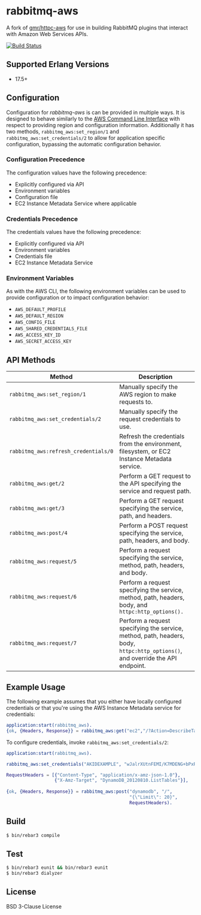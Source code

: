 # rabbitmq-aws

A fork of [gmr/httpc-aws](https://github.com/gmr/httpc-aws) for use in building RabbitMQ plugins that interact with Amazon Web Services APIs.

[![Build Status](https://travis-ci.org/gmr/rabbitmq-aws.svg?branch=master)](https://travis-ci.org/gmr/rabbitmq-aws)

## Supported Erlang Versions

 - 17.5+
 
## Configuration

Configuration for *rabbitmq-aws* is can be provided in multiple ways. It is designed
to behave similarly to the [AWS Command Line Interface](http://docs.aws.amazon.com/cli/latest/userguide/cli-chap-getting-started.html)
with respect to providing region and configuration information. Additionally it
has two methods, ``rabbitmq_aws:set_region/1`` and ``rabbitmq_aws:set_credentials/2``
to allow for application specific configuration, bypassing the automatic configuration
behavior.

### Configuration Precedence

The configuration values have the following precedence:

 - Explicitly configured via API
 - Environment variables
 - Configuration file
 - EC2 Instance Metadata Service where applicable

### Credentials Precedence

The credentials values have the following precedence:

 - Explicitly configured via API
 - Environment variables
 - Credentials file
 - EC2 Instance Metadata Service
 
### Environment Variables

As with the AWS CLI, the following environment variables can be used to provide 
configuration or to impact configuration behavior:

 - ``AWS_DEFAULT_PROFILE``
 - ``AWS_DEFAULT_REGION``
 - ``AWS_CONFIG_FILE``
 - ``AWS_SHARED_CREDENTIALS_FILE``
 - ``AWS_ACCESS_KEY_ID``
 - ``AWS_SECRET_ACCESS_KEY``
 
## API Methods
 
  Method                                | Description
 ---------------------------------------|--------------------------------------------------------------------------------------------
 ``rabbitmq_aws:set_region/1``          | Manually specify the AWS region to make requests to.
 ``rabbitmq_aws:set_credentials/2``     | Manually specify the request credentials to use.
 ``rabbitmq_aws:refresh_credentials/0`` | Refresh the credentials from the environment, filesystem, or EC2 Instance Metadata service.
 ``rabbitmq_aws:get/2``                 | Perform a GET request to the API specifying the service and request path.
 ``rabbitmq_aws:get/3``                 | Perform a GET request specifying the service, path, and headers.
 ``rabbitmq_aws:post/4``                | Perform a POST request specifying the service, path, headers, and body.
 ``rabbitmq_aws:request/5``             | Perform a request specifying the service, method, path, headers, and body.
 ``rabbitmq_aws:request/6``             | Perform a request specifying the service, method, path, headers, body, and ``httpc:http_options().``
 ``rabbitmq_aws:request/7``             | Perform a request specifying the service, method, path, headers, body,  ``httpc:http_options()``, and override the API endpoint. 
 

## Example Usage

The following example assumes that you either have locally configured credentials or that
you're using the AWS Instance Metadata service for credentials:

```erlang
application:start(rabbitmq_aws).
{ok, {Headers, Response}} = rabbitmq_aws:get("ec2","/?Action=DescribeTags&Version=2015-10-01").
```

To configure credentials, invoke ``rabbitmq_aws:set_credentials/2``:

```erlang
application:start(rabbitmq_aws).

rabbitmq_aws:set_credentials("AKIDEXAMPLE", "wJalrXUtnFEMI/K7MDENG+bPxRfiCYEXAMPLEKEY"),

RequestHeaders = [{"Content-Type", "application/x-amz-json-1.0"},
                  {"X-Amz-Target", "DynamoDB_20120810.ListTables"}],
                  
{ok, {Headers, Response}} = rabbitmq_aws:post("dynamodb", "/", 
                                              "{\"Limit\": 20}",
                                              RequestHeaders).
```

## Build

```bash
$ bin/rebar3 compile
```

## Test

```bash
$ bin/rebar3 eunit && bin/rebar3 eunit
$ bin/rebar3 dialyzer
```

## License

BSD 3-Clause License
